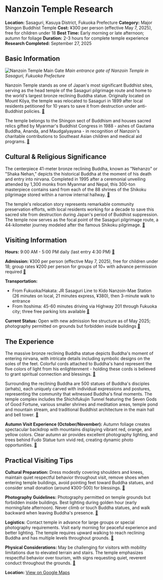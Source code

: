 # Nanzoin Temple Research

**Location:** Sasaguri, Kasuya District, Fukuoka Prefecture
**Category:** Major Shingon Buddhist Temple
**Cost:** ¥300 per person (effective May 7, 2025), free for children under 18
**Best Time:** Early morning or late afternoon; autumn for foliage
**Duration:** 2-3 hours for complete temple experience
**Research Completed:** September 27, 2025

## Basic Information

![Nanzoin Temple Main Gate](https://upload.wikimedia.org/wikipedia/commons/thumb/e/ec/Gate_of_Nanzoin_Temple_in_Sasaguri%2C_Kasuya%2C_Fukuoka.JPG/800px-Gate_of_Nanzoin_Temple_in_Sasaguri%2C_Kasuya%2C_Fukuoka.JPG)
*Main entrance gate of Nanzoin Temple in Sasaguri, Fukuoka Prefecture*

Nanzoin Temple stands as one of Japan's most significant Buddhist sites, serving as the head temple of the Sasaguri pilgrimage route and home to the world's largest bronze reclining Buddha statue. Originally located on Mount Kōya, the temple was relocated to Sasaguri in 1899 after local residents petitioned for 10 years to save it from destruction under anti-Buddhist policies. [🔗](https://nanzoin.net/en/)

The temple belongs to the Shingon sect of Buddhism and houses sacred relics gifted by Myanmar's Buddhist Congress in 1988 - ashes of Gautama Buddha, Ananda, and Maudgalyayana - in recognition of Nanzoin's charitable contributions to Southeast Asian children and medical aid programs. [🔗](https://en.wikipedia.org/wiki/Nanzo-in)

## Cultural & Religious Significance

The centerpiece 41-meter bronze reclining Buddha, known as "Nehanzo" or "Shaka Nehan," depicts the historical Buddha at the moment of his death and entry into nirvana. Completed in 1995 after a ceremonial unveiling attended by 1,300 monks from Myanmar and Nepal, this 300-ton masterpiece contains sand from each of the 88 shrines of the Shikoku pilgrimage stored within a narrow internal hallway. [🔗](https://matcha-jp.com/en/1445)

The temple's relocation story represents remarkable community preservation efforts, with local residents working for a decade to save this sacred site from destruction during Japan's period of Buddhist suppression. The temple now serves as the focal point of the Sasaguri pilgrimage route, a 44-kilometer journey modeled after the famous Shikoku pilgrimage. [🔗](https://www.japan-experience.com/all-about-japan/fukuoka/temples-and-shrines-in-japan/nanzoin-temple-fukuoka-discover-the-worlds-largest-bronze-reclining-buddha-statue)

## Visiting Information

**Hours:** 9:00 AM - 5:00 PM daily (last entry 4:30 PM) [🔗](https://nanzoin.net/en/)

**Admission:** ¥300 per person (effective May 7, 2025), free for children under 18; group rates ¥200 per person for groups of 10+ with advance permission required [🔗](https://www.tripadvisor.com/Attraction_Review-g1121468-d1788173-Reviews-Nanzoin_Temple-Sasaguri_machi_Kasuya_gun_Fukuoka_Prefecture_Kyushu.html)

**Transportation:**
- From Fukuoka/Hakata: JR Sasaguri Line to Kido Nanzoin-Mae Station (26 minutes on local, 21 minutes express, ¥380), then 3-minute walk to entrance
- From Itoshima: 45-60 minutes driving via Highway 201 through Fukuoka city; three free parking lots available [🔗](https://www.morethantokyo.com/nanzoin-temple-reclining-buddha/)

**Current Status:** Open with new admission fee structure as of May 2025; photography permitted on grounds but forbidden inside buildings [🔗](https://nanzoin.net/en/)

## The Experience

The massive bronze reclining Buddha statue depicts Buddha's moment of entering nirvana, with intricate details including symbolic designs on the soles of the feet. Colorful cords attached to Buddha's hand represent the five colors of light from his enlightenment - holding these cords is believed to grant spiritual connection and blessings. [🔗](https://www.fukuoka-now.com/en/a-laid-back-trip-to-nanzoin-temple/)

Surrounding the reclining Buddha are 500 statues of Buddha's disciples (arhats), each uniquely carved with individual expressions and postures, representing the community that witnessed Buddha's final moments. The temple complex includes the Shichifukujin Tunnel featuring the Seven Gods of Good Fortune, various smaller shrines and meditation areas, temple pond and mountain stream, and traditional Buddhist architecture in the main hall and bell tower. [🔗](https://matcha-jp.com/en/1445)

**Autumn Visit Experience (October/November):** Autumn foliage creates spectacular backdrop with mountains displaying vibrant red, orange, and yellow colors. Clear autumn air provides excellent photography lighting, and trees behind Fudo Statue turn vivid red, creating dynamic photo opportunities. [🔗](https://www.morethantokyo.com/nanzoin-temple-reclining-buddha/)

## Practical Visiting Tips

**Cultural Preparation:** Dress modestly covering shoulders and knees, maintain quiet respectful behavior throughout visit, remove shoes when entering temple buildings, avoid pointing feet toward Buddha statues, and consider small donation (around ¥300-500) for blessings. [🔗](https://nanzoin.net/en/)

**Photography Guidelines:** Photography permitted on temple grounds but forbidden inside buildings. Best lighting during golden hour (early morning/late afternoon). Never climb or touch Buddha statues, and walk backward when leaving Buddha's presence. [🔗](https://www.japan-experience.com/all-about-japan/fukuoka/temples-and-shrines-in-japan/nanzoin-temple-fukuoka-discover-the-worlds-largest-bronze-reclining-buddha-statue)

**Logistics:** Contact temple in advance for large groups or special photography requirements. Visit early morning for peaceful experience and better lighting. The temple requires upward walking to reach reclining Buddha and has multiple levels throughout grounds. [🔗](https://www.tripadvisor.com/Attraction_Review-g1121468-d1788173-Reviews-Nanzoin_Temple-Sasaguri_machi_Kasuya_gun_Fukuoka_Prefecture_Kyushu.html)

**Physical Considerations:** May be challenging for visitors with mobility limitations due to elevated terrain and stairs. The temple emphasizes respectful behavior over tourism, with signs requesting quiet, reverent conduct throughout the grounds. [🔗](https://nanzoin.net/en/)

**Location:** [View on Google Maps](https://maps.google.com/maps?q=33.619874,130.572905)
